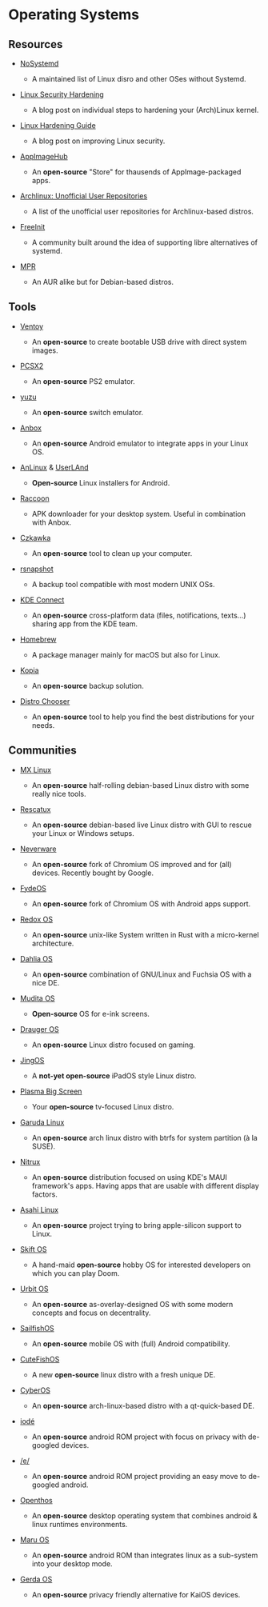# Operating Systems

## Resources

* [NoSystemd](https://nosystemd.org)
  
   * A maintained list of Linux disro and other OSes without Systemd.

* [Linux Security Hardening](https://vez.mrsk.me/linux-hardening.html)
  
   * A blog post on individual steps to hardening your (Arch)Linux kernel.

* [Linux Hardening Guide](https://madaidans-insecurities.github.io/guides/linux-hardening.html)
  
   * A blog post on improving Linux security.

* [AppImageHub](https://appimage.github.io)
  
   * An **open-source** "Store" for thausends of AppImage-packaged apps.

* [Archlinux: Unofficial User Repositories](https://wiki.archlinux.org/index.php/Unofficial_user_repositories)
  
   * A list of the unofficial user repositories for Archlinux-based distros.

* [FreeInit](https://www.freeinit.org)
  
   * A community built around the idea of supporting libre alternatives of systemd.

* [MPR](https://mpr.hunterwittenborn.com)
  
   * An AUR alike but for Debian-based distros.

## Tools

* [Ventoy](https://www.ventoy.net/en/index.html)
  
   * An **open-source** to create bootable USB drive with direct system images.

* [PCSX2](https://pcsx2.net)
  
   * An **open-source** PS2 emulator.

* [yuzu](https://yuzu-emu.org)
  
   * An **open-source** switch emulator.

* [Anbox](https://anbox.io)
  
   * An **open-source** Android emulator to integrate apps in your Linux OS.

* [AnLinux](https://github.com/EXALAB/AnLinux-App) & [UserLAnd](https://github.com/CypherpunkArmory/UserLAnd)
  
   * **Open-source** Linux installers for Android.

* [Raccoon](https://raccoon.onyxbits.de)
  
   * APK downloader for your desktop system. Useful in combination with Anbox.

* [Czkawka](https://github.com/qarmin/czkawka)
  
   * An **open-source** tool to clean up your computer.

* [rsnapshot](https://rsnapshot.org)
  
   * A backup tool compatible with most modern UNIX OSs.

* [KDE Connect](https://kdeconnect.kde.org)
  
   - An **open-source** cross-platform data (files, notifications, texts…) sharing app from the KDE team.

* [Homebrew](https://brew.sh)
  
   * A package manager mainly for macOS but also for Linux.

* [Kopia](https://kopia.io)
  
   * An **open-source** backup solution.

* [Distro Chooser](https://distrochooser.de)
  
   * An **open-source** tool to help you find the best distributions for your needs.

## Communities

* [MX Linux](https://mxlinux.org)
  
   * An **open-source** half-rolling debian-based Linux distro with some really nice tools.

* [Rescatux](https://www.supergrubdisk.org/rescatux)
  
   * An **open-source** debian-based live Linux distro with GUI to rescue your Linux or Windows setups.

* [Neverware](https://www.neverware.com)
  
   * An **open-source** fork of Chromium OS improved and for (all) devices. Recently bought by Google.

* [FydeOS](https://fydeos.io)
  
   * An **open-source** fork of Chromium  OS with Android apps support.

* [Redox OS](https://www.redox-os.org)
  
   * An **open-source** unix-like System written in Rust with a micro-kernel architecture.

* [Dahlia OS](https://dahliaos.io)
  
   * An **open-source** combination of GNU/Linux and Fuchsia OS with a nice DE.

* [Mudita OS](https://mudita.com)
  
   * **Open-source** OS for e-ink screens.

* [Drauger OS](https://draugeros.org)
  
   * An **open-source** Linux distro focused on gaming.

* [JingOS](https://en.jingos.com)
  
   * A **not-yet open-source** iPadOS style Linux distro.

* [Plasma Big Screen](https://plasma-bigscreen.org)
  
   * Your **open-source** tv-focused Linux distro.

* [Garuda Linux](https://garudalinux.org)
  
   * An **open-source** arch linux distro with btrfs for system partition (à la SUSE).

* [Nitrux](https://nxos.org)
  
   * An **open-source** distribution focused on using KDE's MAUI framework's apps. Having apps that are usable with different display factors.

* [Asahi Linux](https://asahilinux.org)
  
   * An **open-source** project trying to bring apple-silicon support to Linux. 

* [Skift OS](https://skiftos.org)
  
   * A hand-maid **open-source** hobby OS for interested developers on which you can play Doom.

* [Urbit OS](https://urbit.org)
  
   * An **open-source** as-overlay-designed OS with some modern concepts and focus on decentrality. 

* [SailfishOS](https://sailfishos.org)
  
   * An **open-source** mobile OS with (full) Android compatibility.

* [CuteFishOS](https://cutefishos.com)
  
   * A new **open-source** linux distro with a  fresh unique DE.

* [CyberOS](https://getcyberos.org)
  
   * An **open-source** arch-linux-based distro with a qt-quick-based DE.

* [iodé](https://iode.tech)
  
   * An **open-source** android ROM project with focus on privacy with de-googled devices.

* [/e/](https://e.foundation)
  
   * An **open-source** android ROM project providing an easy move to de-googled android.

* [Openthos](https://github.com/openthos)
  
   * An **open-source** desktop operating system that combines android & linux runtimes environments.

* [Maru OS](https://github.com/maruos/maruos)
  
   * An **open-source** android ROM than integrates linux as a sub-system into your desktop mode.

* [Gerda OS](https://gerda.tech)
  
   * An **open-source** privacy friendly alternative for KaiOS devices.

